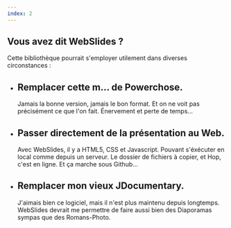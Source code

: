 ```yaml
---
index: 2
---
```

        
<section> <!-- slide 02 -->
<!--.wrap = container (width: 90%) -->
    <div class="wrap size-50 aligncenter">
        <h2><strong>Vous avez dit WebSlides ?</strong></h2>
        <p class="text-intro">Cette bibliothèque pourrait s'employer utilement dans diverses circonstances :</p>
        <div class="bg-white shadow">
            <ul class="flexblock reasons">
                <li>
                  <h2>Remplacer cette m... de Powerchose.</h2>
                  <p>Jamais la bonne version, jamais le bon format. Et on ne voit pas précisément ce que l'on fait. Énervement et perte de temps...</p>
                </li>
                <li>
                  <h2>Passer directement de la présentation au Web.</h2>
                  <p>Avec WebSlides, il y a HTML5, CSS et Javascript. Pouvant s'éxécuter en local comme depuis un serveur. Le dossier de fichiers à copier, et Hop, c'est en ligne. Et ça marche sous Github...</p>
                </li>
                <li>
                  <h2>Remplacer mon vieux JDocumentary.</h2>
                  <p>J'aimais bien ce logiciel, mais il n'est plus maintenu depuis longtemps. WebSlides devrait me permettre de faire aussi bien des Diaporamas sympas que des Romans-Photo.</p>
                </li>
              </ul>
        </div>
        <!-- .end .bg-white shadow -->
    </div>
    <!-- .end .wrap -->
</section>
